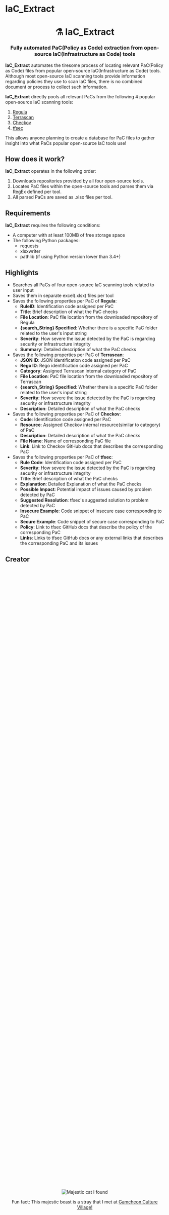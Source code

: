# IaC_Extract

<h1 align="center" style="border-bottom: none;">⚗️ IaC_Extract</h1>
<h3 align="center">Fully automated PaC(Policy as Code) extraction from open-source IaC(Infrastructure as Code) tools</h3>

**IaC_Extract** automates the tiresome process of locating relevant PaC(Policy as Code) files from popular open-source IaC(Infrastructure as Code) tools. Although most open-source IaC scanning tools provide information regarding policies they use to scan IaC files, there is no combined document or process to collect such information.

**IaC_Extract** directly pools all relevant PaCs from the following 4 popular open-source IaC scanning tools:
1. [Regula](https://github.com/fugue/regula)
2. [Terrascan](https://github.com/tenable/terrascan)
3. [Checkov](https://github.com/bridgecrewio/checkov)
4. [tfsec](https://github.com/aquasecurity/tfsec)

This allows anyone planning to create a database for PaC files to gather insight into what PaCs popular open-source IaC tools use!

## How does it work?

**IaC_Extract** operates in the following order:
1. Downloads repositories provided by all four open-source tools. 
2. Locates PaC files within the open-source tools and parses them via RegEx defined per tool.
3. All parsed PaCs are saved as .xlsx files per tool.

## Requirements

**IaC_Extract** requires the following conditions:

- A computer with at least 100MB of free storage space
- The following Python packages:
    - requests
    - xlsxwriter
    - pathlib (if using Python version lower than 3.4+)

## Highlights

- Searches all PaCs of four open-source IaC scanning tools related to user input
- Saves them in separate excel(.xlsx) files per tool
- Saves the following properties per PaC of **Regula**:
    - **RuleID**: Identification code assigned per PaC
    - **Title**: Brief description of what the PaC checks
    - **File Location**: PaC file location from the downloaded repository of Regula
    - **{search_String} Specified**: Whether there is a specific PaC folder related to the user's input string
    - **Severity**: How severe the issue detected by the PaC is regarding security or infrastructure integrity
    - **Summary**: Detailed description of what the PaC checks
- Saves the following properties per PaC of **Terrascan**:
    - **JSON ID**: JSON identification code assigned per PaC
    - **Rego ID**: Rego identification code assigned per PaC
    - **Category**: Assigned Terrascan internal category of PaC
    - **File Location**: PaC file location from the downloaded repository of Terrascan
    - **{search_String} Specified**: Whether there is a specific PaC folder related to the user's input string
    - **Severity**: How severe the issue detected by the PaC is regarding security or infrastructure integrity
    - **Description**: Detailed description of what the PaC checks
- Saves the following properties per PaC of **Checkov**:
    - **Code**: Identification code assigned per PaC
    - **Resource**: Assigned Checkov internal resource(similar to category) of PaC
    - **Description**: Detailed description of what the PaC checks
    - **File Name**: Name of corresponding PaC file
    - **Link**: Link to Checkov GitHub docs that describes the corresponding PaC
- Saves the following properties per PaC of **tfsec**:
    - **Rule Code**: Identification code assigned per PaC
    - **Severity**: How severe the issue detected by the PaC is regarding security or infrastructure integrity
    - **Title**: Brief description of what the PaC checks
    - **Explanation**: Detailed Explanation of what the PaC checks
    - **Possible Impact**: Potential impact of issues caused by problem detected by PaC
    - **Suggested Resolution**: tfsec's suggested solution to problem detected by PaC
    - **Insecure Example**: Code snippet of insecure case corresponding to PaC
    - **Secure Example**: Code snippet of secure case corresponding to PaC
    - **Policy**: Link to tfsec GitHub docs that describe the policy of the corresponding PaC
    - **Links**: Links to tfsec GitHub docs or any external links that describes the corresponding PaC and its issues

## Creator

<div align="center" style="display: flex; flex-direction: column; justify-content: center; align-items: center; text-align: center; height: 100vh; width: 100%;">
    <img src="https://github.com/hyuns9808.png?size=300" alt="Majestic cat I found" title="Majestic Cat" style="max-width: 100%; height: auto;">
    <p>Fun fact: This majestic beast is a stray that I met at <a href="https://maps.app.goo.gl/78d8uQ19jJc6BPx88">Gamcheon Culture Village!</a></p>
</div>

<h3 align="center">
    <a href="https://github.com/hyuns9808">Calvin(Hyunsoo) Yang</a>
</h3>
<h3 align="center">
    Check out my <a href="https://hyuns9808.github.io/">personal website!</a>
</h3>